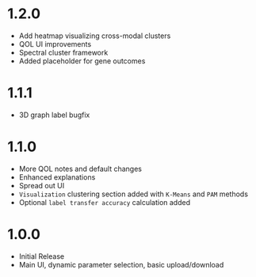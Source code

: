 # 1.2.0
- Add heatmap visualizing cross-modal clusters
- QOL UI improvements
- Spectral cluster framework
- Added placeholder for gene outcomes

# 1.1.1
- 3D graph label bugfix

# 1.1.0
- More QOL notes and default changes
- Enhanced explanations
- Spread out UI
- `Visualization` clustering section added with `K-Means` and `PAM` methods
- Optional `label transfer accuracy` calculation added

# 1.0.0
- Initial Release
- Main UI, dynamic parameter selection, basic upload/download
